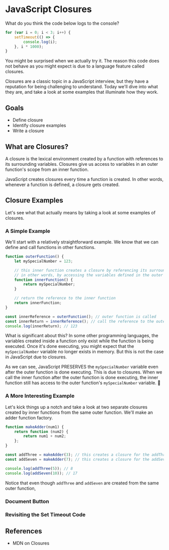 # JavaScript Closures

What do you think the code below logs to the console?

```js
for (var i = 0; i < 3; i++) {
	setTimeout(() => {
		console.log(i);
	}, i * 1000);
}
```

You might be surprised when we actually try it. The reason this code does not
behave as you might expect is due to a language feature called closures.

Closures are a classic topic in a JavaScript interview, but they have a
reputation for being challenging to understand. Today we'll dive into what they
are, and take a look at some examples that illuminate how they work.

## Goals

- Define closure
- Identify closure examples
- Write a closure

## What are Closures?

A closure is the lexical environment created by a function with references to
its surrounding variables. Closures give us access to variables in an outer
function's scope from an inner function.

JavaScript creates closures every time a function is created. In other words,
whenever a function is defined, a closure gets created.

## Closure Examples

Let's see what that actually means by taking a look at some examples of
closures.

### A Simple Example

We'll start with a relatively straightforward example. We know that we can
define and call functions in other functions.

```js
function outerFunction() {
	let mySpecialNumber = 123;

	// this inner function creates a closure by referencing its surrounding lexical environment
	// in other words, by accessing the variables defined in the outer function
	function innerFunction() {
		return mySpecialNumber;
	}

	// return the reference to the inner function
	return innerFunction;
}

const innerReference = outerFunction(); // outer function is called
const innerReturn = innerReference(); // call the reference to the outer function's return value (innerFunction)
console.log(innerReturn); // 123
```

What is significant about this? In some other programming languages, the
variables created inside a function only exist while the function is being
executed. Once it's done executing, you might expect that the `mySpecialNumber`
variable no longer exists in memory. But this is not the case in JavaScript due
to closures.

As we can see, JavaScript PRESERVES the `mySpecialNumber` variable even after
the outer function is done executing. This is due to closures. When we call the
inner function after the outer function is done executing, the inner function
still has access to the outer function's `mySpecialNumber` variable. 🤯

### A More Interesting Example

Let's kick things up a notch and take a look at two separate closures created by
inner functions from the same outer function. We'll make an adder function
factory.

```js
function makeAdder(num1) {
	return function (num2) {
		return num1 + num2;
	};
}

const addThree = makeAdder(3); // this creates a closure for the addThree function
const addSeven = makeAdder(7); // this creates a closure for the addSeven function

console.log(addThree(5)); // 8
console.log(addSeven(10)); // 17
```

Notice that even though `addThree` and `addSeven` are created from the same
outer function,

### Document Button

### Revisiting the Set Timeout Code

## References

- MDN on Closures

